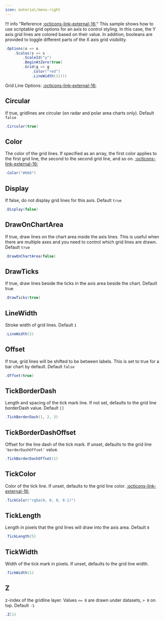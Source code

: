 ```yaml
---
icon: material/menu-right
---
```


!!! info "Reference [:octicons-link-external-16:](https://www.chartjs.org/docs/latest/samples/scale-options/grid.html)"
	This sample shows how to use scriptable grid options for an axis to control styling. In this case, the Y axis grid lines are colored based on their value. 
	In addition, booleans are provided to toggle different parts of the X axis grid visibility.

```csharp hl_lines="5" linenums="1"
.Options(o => o
    .Scales(s => s
		.ScaleId("y")
        .BeginAtZero(true)
        .Grid(g => g
            .Color("red")
            .LineWidth(1))))
```
Grid Line Options:
[:octicons-link-external-16:](https://www.chartjs.org/docs/latest/axes/styling.html#grid-line-configuration)

## Circular
If true, gridlines are circular (on radar and polar area charts only). Default ```false```
```csharp
.Circular(true)
```

## Color
The color of the grid lines. If specified as an array, the first color applies to the first grid line,
the second to the second grid line, and so on.
[:octicons-link-external-16:](https://www.chartjs.org/docs/latest/general/colors.html)
```csharp
.Color("#666")
```

## Display
If false, do not display grid lines for this axis. Default ```true```
```csharp
.Display(false)
```

## DrawOnChartArea
If true, draw lines on the chart area inside the axis lines. 
This is useful when there are multiple axes and you need to control which grid lines are drawn. Default ```true```
```csharp
.DrawOnChartArea(false)
```

## DrawTicks
If true, draw lines beside the ticks in the axis area beside the chart. Default true
```csharp
.DrawTicks(true)
```

## LineWidth
Stroke width of grid lines. Default ```1```
```csharp
.LineWidth(2)
```

## Offset
If true, grid lines will be shifted to be between labels. This is set to true for a bar chart by default. Default ```false```
```csharp
.Offset(true)
```

## TickBorderDash
Length and spacing of the tick mark line. If not set, defaults to the grid line borderDash value. Default ```[]```
```csharp
.TickBorderDash(1, 2, 3)
```

## TickBorderDashOffset
Offset for the line dash of the tick mark. If unset, defaults to the grid line ```'borderDashOffset'``` value.
```csharp
.TickBorderDashOffset(1)
```

## TickColor
Color of the tick line. If unset, defaults to the grid line color.
[:octicons-link-external-16:](https://www.chartjs.org/docs/latest/general/colors.html)
```csharp
.TickColor("rgba(0, 0, 0, 0.1)")
```

## TickLength
Length in pixels that the grid lines will draw into the axis area. Default ```8```
```csharp
.TickLength(5)
```

## TickWidth
Width of the tick mark in pixels. If unset, defaults to the grid line width.
```csharp
.TickWidth(1)
```

## Z
z-index of the gridline layer. Values ```<= 0``` are drawn under datasets, ```> 0``` on top. Default ```-1```
```csharp
.Z(1)
```


